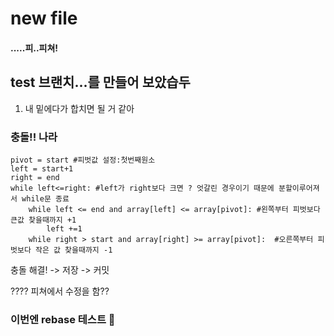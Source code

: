 # new file 

#### .....피..피쳐!

## test 브랜치...를 만들어 보았습두 
1. 내 밑에다가 합치면 될 거 같아

### 충돌!! 나라
    pivot = start #피벗값 설정:첫번째원소
    left = start+1
    right = end
    while left<=right: #left가 right보다 크면 ? 엇갈린 경우이기 때문에 분할이루어져서 while문 종료
        while left <= end and array[left] <= array[pivot]: #왼쪽부터 피벗보다 큰값 찾을때까지 +1
            left +=1
        while right > start and array[right] >= array[pivot]:  #오른쪽부터 피벗보다 작은 값 찾을때까지 -1

충돌 해결! -> 저장 -> 커밋

???? 피쳐에서 수정을 함?? 

### 이번엔 rebase 테스트 🚀
